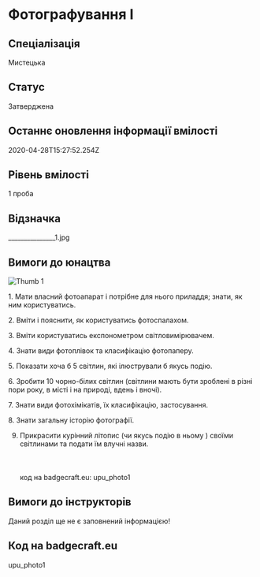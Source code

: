 # Фотографування І

## Спеціалізація

Мистецька

## Статус

Затверджена

## Останнє оновлення інформації вмілості

2020-04-28T15:27:52.254Z

## Рівень вмілості

1 проба

## Відзначка

_______________1.jpg

## Вимоги до юнацтва

<p><img alt="Thumb                1" src="/uploads/textareas/bootsy/image/92/small_______________-1.jpg"><br></p><p>1. Мати власний фотоапарат і потрібне для нього приладдя; знати,
як ним користуватись.</p>

<p>2. Вміти і пояснити, як користуватись фотоспалахом.</p>

<p>3. Вміти користуватись експонометром світловимірювачем.</p>

<p>4. Знати види фотоплівок та класифікацію фотопаперу.</p>

<p>5. Показати хоча б 5 світлин, які ілюстрували б якусь подію.</p>

<p>6. Зробити 10 чорно-білих світлин (світлини мають бути зроблені
в різні пори року, в місті і на природі, вдень і вночі).</p>

<p>7. Знати види фотохімікатів, їх класифікацію, застосування.</p>

<p>8. Знати загальну історію фотографії.</p>

9. Прикрасити курінний літопис (чи якусь подію в ньому ) своїми
світлинами та подати їм влучні назви.<br><br><br><br>код на badgecraft.eu: upu_photo1<br>

## Вимоги до інструкторів

Даний розділ ще не є заповнений інформацією!

## Код на badgecraft.eu

upu_photo1